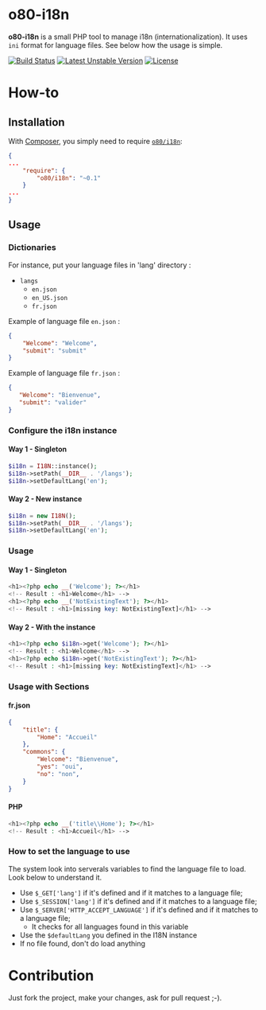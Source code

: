 # o80-i18n

**o80-i18n** is a small PHP tool to manage i18n (internationalization). It uses `ini` format for language files.
See below how the usage is simple.

[![Build Status](https://travis-ci.org/olivierperez/o80-i18n.svg)](https://travis-ci.org/olivierperez/o80-i18n)
[![Latest Unstable Version](https://poser.pugx.org/o80/i18n/v/unstable.svg)](https://packagist.org/packages/o80/i18n)
[![License](https://poser.pugx.org/o80/i18n/license.svg)](https://tldrlegal.com/l/apache2)

# How-to

## Installation

With [Composer](http://getcomposer.org/), you simply need to require [`o80/i18n`](https://packagist.org/packages/o80/i18n):

```json
{
...
    "require": {
        "o80/i18n": "~0.1"
    }
...
}
```

## Usage

### Dictionaries

For instance, put your language files in 'lang' directory :

* `langs`
    * `en.json`
    * `en_US.json`
    * `fr.json`

Example of language file `en.json` :

```json
{
    "Welcome": "Welcome",
    "submit": "submit"
}
```

Example of language file `fr.json` :

```json
{
   "Welcome": "Bienvenue",
   "submit": "valider"
}
```

### Configure the i18n instance

#### Way 1 - Singleton

```php
$i18n = I18N::instance();
$i18n->setPath(__DIR__ . '/langs');
$i18n->setDefaultLang('en');
```

#### Way 2 - New instance

```php
$i18n = new I18N();
$i18n->setPath(__DIR__ . '/langs');
$i18n->setDefaultLang('en');
```

### Usage

#### Way 1 - Singleton

```php
<h1><?php echo __('Welcome'); ?></h1>
<!-- Result : <h1>Welcome</h1> -->
<h1><?php echo __('NotExistingText'); ?></h1>
<!-- Result : <h1>[missing key: NotExistingText]</h1> -->
```

#### Way 2 - With the instance

```php
<h1><?php echo $i18n->get('Welcome'); ?></h1>
<!-- Result : <h1>Welcome</h1> -->
<h1><?php echo $i18n->get('NotExistingText'); ?></h1>
<!-- Result : <h1>[missing key: NotExistingText]</h1> -->
```

### Usage with Sections

#### fr.json

```json
{
    "title": {
        "Home": "Accueil"
    },
    "commons": {
        "Welcome": "Bienvenue",
        "yes": "oui",
        "no": "non",
    }
}
```

#### PHP

```php
<h1><?php echo __('title\\Home'); ?></h1>
<!-- Result : <h1>Accueil</h1> -->
```

### How to set the language to use

The system look into serverals variables to find the language file to load. Look below to understand it.

* Use `$_GET['lang']` if it's defined and if it matches to a language file;
* Use `$_SESSION['lang']` if it's defined and if it matches to a language file;
* Use `$_SERVER['HTTP_ACCEPT_LANGUAGE']` if it's defined and if it matches to a language file;
    * It checks for all languages found in this variable
* Use the `$defaultLang` you defined in the I18N instance
* If no file found, don't do load anything

# Contribution

Just fork the project, make your changes, ask for pull request ;-).
